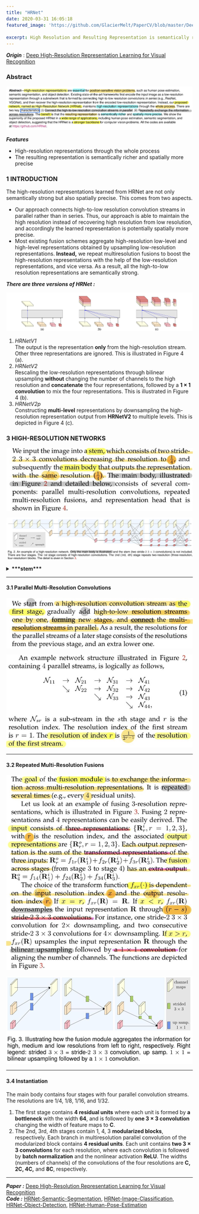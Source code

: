 ```yaml
---
title: "HRNet"
date: 2020-03-31 16:05:18
featured_image: 'https://github.com/GlacierMelt/PaperCV/blob/master/Deep%20High-Resolution%20Representation%20Learning%20for%20Visual%20Recognition/images/HRNet.jpg?raw=true'

excerpt: High Resolution and Resulting Representation is semantically richer and spatially more precise 
---
```


***Origin*** :  [Deep High-Resolution Representation Learning for Visual Recognition]()

### Abstract
![Abstract](https://github.com/GlacierMelt/PaperCV/blob/master/Deep%20High-Resolution%20Representation%20Learning%20for%20Visual%20Recognition/images/Abstrack.jpg?raw=true)

***Features***
* High-resolution representations through the whole process
* The resulting representation is semantically richer and spatially more precise

### 1  INTRODUCTION
The high-resolution representations learned from HRNet are not only semantically strong but also spatially precise. This comes from two aspects. <br>
* Our approach connects high-to-low resolution convolution streams in parallel rather than in series. Thus, our approach is able to maintain the high resolution instead of recovering high resolution from low resolution, and accordingly the learned representation is potentially spatially more precise.<br> 
* Most existing fusion schemes aggregate high-resolution low-level and high-level representations obtained by upsampling low-resolution representations. **Instead,** we repeat multiresolution fusions to boost the high-resolution representations with the help of the low-resolution representations, and vice versa. As a result, all the high-to-low resolution representations are semantically strong.

***There are three versions of HRNet :***

![figure4](https://github.com/GlacierMelt/PaperCV/blob/master/Deep%20High-Resolution%20Representation%20Learning%20for%20Visual%20Recognition/images/Figure4.jpg?raw=true)

1. *HRNetV1*<br>
The output is the representation **only** from the high-resolution stream. Other three representations are ignored. This is illustrated in Figure 4 (a).
2. *HRNetV2*<br>
Rescaling the low-resolution representations through bilinear upsampling **without** changing the number of channels to the high resolution and **concatenate** the four representations, followed by a **1 × 1 convolution** to mix the four representations. This is illustrated in Figure 4 (b).
3. *HRNetV2p*<br>
Constructing **multi-level** representations by downsampling the high-resolution representation output from **HRNetV2** to multiple levels. This is depicted in Figure 4 (c).

### 3  HIGH-RESOLUTION NETWORKS

![](https://github.com/GlacierMelt/PaperCV/blob/master/Deep%20High-Resolution%20Representation%20Learning%20for%20Visual%20Recognition/images/3.jpg?raw=true)

![](https://github.com/GlacierMelt/PaperCV/blob/master/Deep%20High-Resolution%20Representation%20Learning%20for%20Visual%20Recognition/images/Fig.2.jpg?raw=true)

<details>
<summary><b>***stem***</b></summary>
  
```python
self.conv1 = nn.Conv2d(3, 64, kernel_size=3, stride=2, padding=1,
                       bias=False)
self.bn1 = BatchNorm2d(64, momentum=BN_MOMENTUM)
self.conv2 = nn.Conv2d(64, 64, kernel_size=3, stride=2, padding=1,
                       bias=False)
self.bn2 = BatchNorm2d(64, momentum=BN_MOMENTUM)
self.relu = nn.ReLU(inplace=False)
```
</details>

---

#### 3.1  Parallel Multi-Resolution Convolutions

![](https://github.com/GlacierMelt/PaperCV/blob/master/Deep%20High-Resolution%20Representation%20Learning%20for%20Visual%20Recognition/images/3.1.jpg?raw=true)

![](https://github.com/GlacierMelt/PaperCV/blob/master/Deep%20High-Resolution%20Representation%20Learning%20for%20Visual%20Recognition/images/3.1_.jpg?raw=true)

---

#### 3.2  Repeated Multi-Resolution Fusions

![](https://github.com/GlacierMelt/PaperCV/blob/master/Deep%20High-Resolution%20Representation%20Learning%20for%20Visual%20Recognition/images/3.2.jpg?raw=true)

![](https://github.com/GlacierMelt/PaperCV/blob/master/Deep%20High-Resolution%20Representation%20Learning%20for%20Visual%20Recognition/images/Fig.3..jpg?raw=true)

---

#### 3.4  Instantiation

The main body contains four stages with four parallel convolution streams. The resolutions are 1/4, 1/8, 1/16, and
1/32. 

1. The first stage contains **4 residual units** where each unit is formed by **a bottleneck** with the width **64**, and is followed by **one 3 × 3 convolution** changing the width of feature maps to **C**. 
2. The 2nd, 3rd, 4th stages contain 1, 4, 3 **modularized blocks**, respectively. Each branch in multiresolution parallel convolution of the modularized block contains **4 residual units**. Each unit contains **two 3 × 3 convolutions** for each resolution, where each convolution is followed by **batch normalization** and the nonlinear activation **ReLU**. The widths (numbers of channels) of the convolutions of the four resolutions are **C, 2C, 4C,** and **8C**, respectively.

---

***Paper :***  [Deep High-Resolution Representation Learning for Visual Recognition](https://arxiv.org/abs/1908.07919)  
***Code :*** [HRNet-Semantic-Segmentation](https://github.com/HRNet/HRNet-Semantic-Segmentation), [HRNet-Image-Classification](https://github.com/HRNet/HRNet-Image-Classification), [HRNet-Object-Detection](https://github.com/HRNet/HRNet-Object-Detection), [HRNet-Human-Pose-Estimation](https://github.com/HRNet/HigherHRNet-Human-Pose-Estimation)
